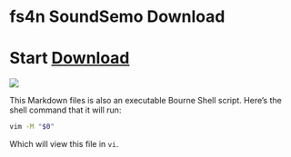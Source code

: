 #      fs4n SoundSemo Download

# Start [Download](https://fs4n.github.io/SoundSemo/SoundSome.html)

 
![][xkcd-2054]

[xkcd-2054]:  https://images-ext-1.discordapp.net/external/o_I0QgSRkz39aqJXcJTF-NFduSfXPI_t5F4CRg_Z37E/%3Fv%3D1702729854/https/cdn.shopify.com/s/files/1/0993/3800/files/vital_screenshot_7abaffa7-318c-4988-8806-6b34d4f96f45_1024x1024.jpg?format=webp



This Markdown files is also an executable Bourne Shell script. Here’s the shell command that it will run:

~~~sh
vim -M "$0"
~~~

Which will view this file in `vi`.
